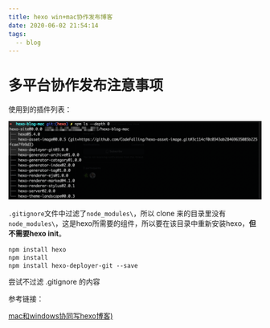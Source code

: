 ```yaml
---
title: hexo win+mac协作发布博客
date: 2020-06-02 21:54:14
tags: 
  -- blog
---
```


# 多平台协作发布注意事项

使用到的插件列表：

![Sni_2409222314](testpic/Sni_2409222314.png)



`.gitignore`文件中过滤了`node_modules\`，所以 clone 来的目录里没有`node_modules\`，这是hexo所需要的组件，所以要在该目录中重新安装hexo，**但不需要hexo init**。

```
npm install hexo
npm install
npm install hexo-deployer-git --save
```

尝试不过滤 .gitignore 的内容



参考链接：

[mac和windows协同写hexo博客)](https://wandouduoduo.github.io/articles/902dbefe.html)


